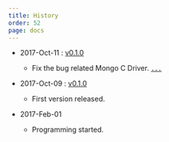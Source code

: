 ```yaml
---
title: History
order: 52
page: docs
---
```


- 2017-Oct-11 : [v0.1.0](https://github.com/acetcom/nextepc/archive/v0.1.0.tar.gz)
    - Fix the bug related Mongo C Driver. [`...`](https://github.com/acetcom/nextepc/commit/4245502ae287df9c457621b3f4cccb519c4d4878)


- 2017-Oct-09 : [v0.1.0](https://github.com/acetcom/nextepc/archive/v0.1.0.tar.gz)
    - First version released.


- 2017-Feb-01
    - Programming started.
